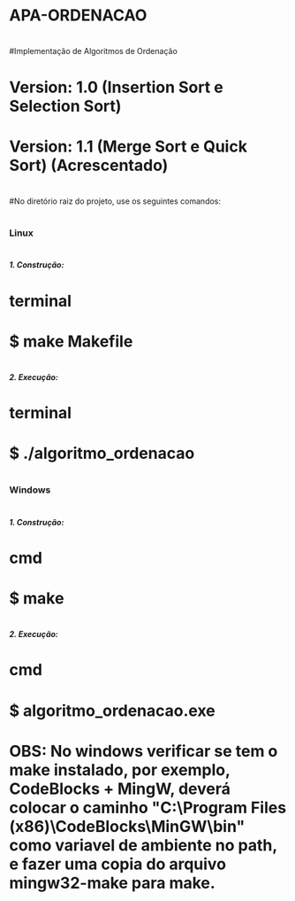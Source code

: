 # APA-ORDENACAO
#
#Implementação de Algoritmos de Ordenação
#
# Version: 1.0 (Insertion Sort e Selection Sort)
# Version: 1.1 (Merge Sort e Quick Sort) (Acrescentado)
#
#No diretório raiz do projeto, use os seguintes comandos:
#
### Linux
#
##### 1. Construção:
# terminal
# $ make Makefile
#
#
##### 2. Execução:
# terminal
# $ ./algoritmo_ordenacao
#
#
### Windows
#
##### 1. Construção:
# cmd
# $ make
#
#
##### 2. Execução:
# cmd
# $ algoritmo_ordenacao.exe
#
#
# OBS: No windows verificar se tem o make instalado, por exemplo, CodeBlocks + MingW, deverá colocar o caminho "C:\Program Files (x86)\CodeBlocks\MinGW\bin" como variavel de ambiente no path, e fazer uma copia do arquivo mingw32-make para make.
